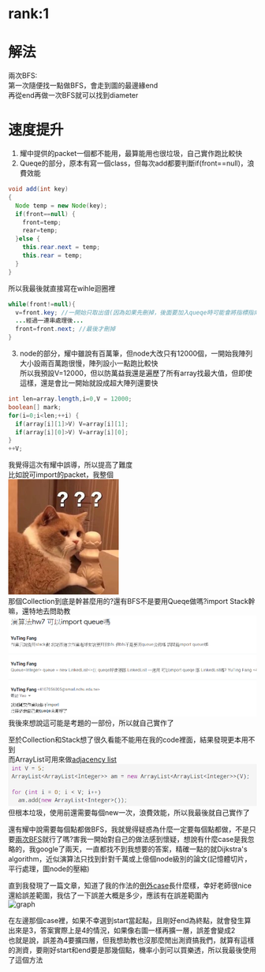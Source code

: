 # rank:1

# 解法
兩次BFS:  
第一次隨便找一點做BFS，會走到圖的最邊緣end  
再從end再做一次BFS就可以找到diameter    

# 速度提升
1. 耀中提供的packet一個都不能用，最算能用也很垃圾，自己實作跑比較快  
2. Queqe的部分，原本有寫一個class，但每次add都要判斷if(front==null)，浪費效能    
```java
void add(int key) 
{ 
  Node temp = new Node(key); 
  if(front==null) {
    front=temp;
    rear=temp;
  }else {
    this.rear.next = temp; 
    this.rear = temp; 
  }
} 
```
所以我最後就直接寫在wihle迴圈裡
```java
while(front!=null){
  v=front.key; //一開始只取出值(因為如果先刪掉，後面要加入queqe時可能會將指標指向null，導致出錯)
  ...經過一連串處理後...
  front=front.next; //最後才刪掉
}
```
3. node的部分，耀中雖說有百萬筆，但node大改只有12000個，一開始我陣列大小設兩百萬跑很慢，陣列設小一點跑比較快  
所以我預設V=12000，但以防萬益我還是遍歷了所有array找最大值，但即使這樣，還是會比一開始就設成超大陣列還要快
```java
int len=array.length,i=0,V = 12000;
boolean[] mark;
for(i=0;i<len;++i) {
  if(array[i][1]>V) V=array[i][1];
  if(array[i][0]>V) V=array[i][0];
}
++V;
```

我覺得這次有耀中誤導，所以提高了難度  
比如說可import的packet，我整個  
![cat](cat.jpeg)  
那個Collection到底是幹甚麼用的?還有BFS不是要用Queqe做嗎?import Stack幹嘛，還特地去問助教  
![email](email.PNG)  
我後來想說這可能是考題的一部份，所以就自己實作了  

至於Collection和Stack想了很久看能不能用在我的code裡面，結果發現更本用不到  
而ArrayList可用來做[adjacency list](https://www.programiz.com/dsa/graph-adjacency-list)  
![adjacency_list](adjacency_list.png)
但根本垃圾，使用前還需要每個new一次，浪費效能，所以我最後就自己實作了

還有耀中說需要每個點都做BFS，我就覺得疑惑為什麼一定要每個點都做，不是只要[兩次BFS](https://stackoverflow.com/questions/21431379/approximation-algorithem-for-finding-diameter-of-a-graph)就行了嗎?害我一開始對自己的做法感到懷疑，想說有什麼case是我忽略的，我google了兩天，一直都找不到我想要的答案，精確一點的就Dijkstra's algorithm，近似演算法只找到針對千萬或上億個node級別的論文(記憶體切片，平行處理，圖node的壓縮)  

直到我發現了一篇文章，知道了我的作法的[例外case](https://cs.stackexchange.com/questions/194/the-time-complexity-of-finding-the-diameter-of-a-graph)長什麼樣，幸好老師很nice還給誤差範圍，我估了一下誤差大概是多少，應該有在誤差範圍內   
![graph](graph.PNG)   

在左邊那個case裡，如果不幸選到start當起點，且剛好end為終點，就會發生算出來是3，答案實際上是4的情況，如果像右圖一樣再擴一層，誤差會變成2  
也就是說，誤差為4要擴四層，但我想助教也沒那麼閒出測資搞我們，就算有這樣的測資，要剛好start和end要是那幾個點，機率小到可以買樂透，所以我最後使用了這個方法



